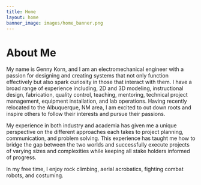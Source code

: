 ```yaml
---
title: Home
layout: home
banner_image: images/home_banner.png
---
```


# About Me

My name is Genny Korn, and I am an electromechanical engineer with a passion for designing and creating systems that not only function effectively but also spark curiosity in those that interact with them. I have a broad range of experience including, 2D and 3D modeling, instructional design, fabrication, quality control, teaching, mentoring, technical project management, equipment installation, and lab operations. Having recently relocated to the Albuquerque, NM area, I am excited to out down roots and inspire others to follow their interests and pursue their passions.

My experience in both industry and academia has given me a unique perspective on the different approaches each takes to project planning, communication, and problem solving. This experience has taught me how to bridge the gap between the two worlds and successfully execute projects of varying sizes and complexities while keeping all stake holders informed of progress. 

In my free time, I enjoy rock climbing, aerial acrobatics, fighting combat robots, and costuming.